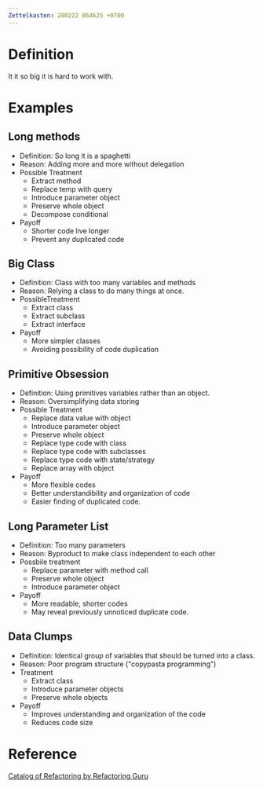 ```yaml
---
Zettelkasten: 280222 064625 +0700
---
```

# Definition
It it so big it is hard to work with.

# Examples
## Long methods
* Definition: So long it is a spaghetti
* Reason: Adding more and more without delegation
* Possible Treatment
	* Extract method
	* Replace temp with query
	* Introduce parameter object
	* Preserve whole object
	* Decompose conditional
* Payoff
	* Shorter code live longer
	* Prevent any duplicated code

## Big Class
* Definition: Class with too many variables and methods
* Reason: Relying a class to do many things at once.
* PossibleTreatment
	* Extract class
	* Extract subclass
	* Extract interface
* Payoff
	* More simpler classes
	* Avoiding possibility of code duplication

## Primitive Obsession 
* Definition: Using primitives variables rather than an object.
* Reason: Oversimplifying data storing
* Possible Treatment
	* Replace data value with object
	* Introduce parameter object
	* Preserve whole object
	* Replace type code with class
	* Replace type code with subclasses
	* Replace type code with state/strategy
	* Replace array with object
* Payoff
	* More flexible codes
	* Better understandibility and organization of code
	* Easier finding of duplicated code.

## Long Parameter List
* Definition: Too many parameters
* Reason: Byproduct to make class independent to each other
* Possbile treatment
	* Replace parameter with method call
	* Preserve whole object
	* Introduce parameter object
* Payoff
	* More readable, shorter codes
	* May reveal previously unnoticed duplicate code.

## Data Clumps
* Definition: Identical group of variables that should be turned into a class.
* Reason: Poor program structure ("copypasta programming")
* Treatment
	* Extract class
	* Introduce parameter objects
	* Preserve whole objects
* Payoff
	* Improves understanding and organization of the code
	* Reduces code size

# Reference
[Catalog of Refactoring by Refactoring Guru](https://refactoring.guru/refactoring/catalog)